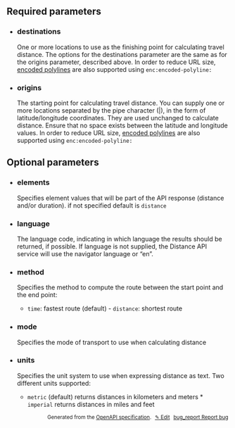 <!--- This is a generated file, do not edit! -->
<!--- [START woosmap_http_parameters_distancedistancematrix] -->
<h2 id="required-parameters">Required parameters</h2>

-   <h3 id="destinations">destinations</h3>

    One or more locations to use as the finishing point for calculating travel distance. The options for the destinations parameter are the same as for the origins parameter, described above. In order to reduce URL size, [encoded polylines](https://developers.google.com/maps/documentation/utilities/polylinealgorithm) are also supported using `enc:encoded-polyline:`

-   <h3 id="origins">origins</h3>

    The starting point for calculating travel distance. You can supply one or more locations separated by the pipe character (|), in the form of latitude/longitude coordinates. They are used unchanged to calculate distance. Ensure that no space exists between the latitude and longitude values. In order to reduce URL size, [encoded polylines](https://developers.google.com/maps/documentation/utilities/polylinealgorithm) are also supported using `enc:encoded-polyline:`

<h2 id="optional-parameters">Optional parameters</h2>

-   <h3 id="elements">elements</h3>

    Specifies element values that will be part of the API response (distance and/or duration). if not specified default is `distance`

-   <h3 id="language">language</h3>

    The language code, indicating in which language the results should be returned, if possible. If language is not supplied, the Distance API service will use the navigator language or “en”.

-   <h3 id="method">method</h3>

    Specifies the method to compute the route between the start point and the end point:

    -   `time`: fastest route (default) - `distance`: shortest route

-   <h3 id="mode">mode</h3>

    Specifies the mode of transport to use when calculating distance

-   <h3 id="units">units</h3>

    Specifies the unit system to use when expressing distance as text. Two different units supported:

    -   `metric` (default) returns distances in kilometers and meters \* `imperial` returns distances in miles and feet


<p style="text-align: right; font-size: smaller;">Generated from the <a data-label="openapi-github" href="https://github.com/woosmap/openapi-specification" title="Woosmap OpenAPI Specification" class="external">OpenAPI specification</a>.
<a data-label="openapi-github-woosmap-http-parameters-distancedistancematrix" data-action="edit" style="margin-left: 5px;" href="https://github.com/woosmap/openapi-specification/tree/main/specification/parameters" title="Edit on GitHub">✎ Edit</a>
<a data-label="openapi-github-woosmap-http-parameters-distancedistancematrix" data-action="bug" style="margin-left: 5px;" href="https://github.com/woosmap/openapi-specification/issues/new?assignees=&labels=type%3A+bug%2C+triage+me&template=bug_report.md&title=[parameters] Bug - /distance/distancematrix/json" title="File bug for parameters on GitHub"><span class="material-icons">bug_report</span> Report bug</a>
</p>

<!--- [END woosmap_http_parameters_distancedistancematrix] -->